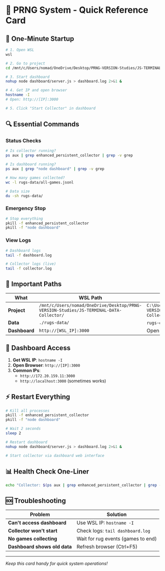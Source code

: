 # 🚀 PRNG System - Quick Reference Card

## 💨 One-Minute Startup

```bash
# 1. Open WSL
wsl

# 2. Go to project
cd /mnt/c/Users/nomad/OneDrive/Desktop/PRNG-VERSION-Studies/JS-TERMINAL-DATA-Collector

# 3. Start dashboard
nohup node dashboard/server.js > dashboard.log 2>&1 &

# 4. Get IP and open browser
hostname -I
# Open: http://[IP]:3000

# 5. Click "Start Collector" in dashboard
```

## 🔍 Essential Commands

### Status Checks
```bash
# Is collector running?
ps aux | grep enhanced_persistent_collector | grep -v grep

# Is dashboard running?
ps aux | grep "node dashboard" | grep -v grep

# How many games collected?
wc -l rugs-data/all-games.jsonl

# Data size
du -sh rugs-data/
```

### Emergency Stop
```bash
# Stop everything
pkill -f enhanced_persistent_collector
pkill -f "node dashboard"
```

### View Logs
```bash
# Dashboard logs
tail -f dashboard.log

# Collector logs (live)
tail -f collector.log
```

## 📁 Important Paths

| What | WSL Path | Windows Path |
|------|----------|--------------|
| **Project** | `/mnt/c/Users/nomad/OneDrive/Desktop/PRNG-VERSION-Studies/JS-TERMINAL-DATA-Collector/` | `C:\Users\nomad\OneDrive\Desktop\PRNG-VERSION-Studies\JS-TERMINAL-DATA-Collector\` |
| **Data** | `./rugs-data/` | `rugs-data\` folder on desktop |
| **Dashboard** | `http://[WSL_IP]:3000` | Open in Windows browser |

## 🎯 Dashboard Access

1. **Get WSL IP**: `hostname -I`
2. **Open Browser**: `http://[IP]:3000`
3. **Common IPs**: 
   - `http://172.20.159.11:3000`
   - `http://localhost:3000` (sometimes works)

## ⚡ Restart Everything

```bash
# Kill all processes
pkill -f enhanced_persistent_collector
pkill -f "node dashboard"

# Wait 2 seconds
sleep 2

# Restart dashboard
nohup node dashboard/server.js > dashboard.log 2>&1 &

# Start collector via dashboard web interface
```

## 📊 Health Check One-Liner

```bash
echo "Collector: $(ps aux | grep enhanced_persistent_collector | grep -v grep | wc -l) | Dashboard: $(ps aux | grep 'node dashboard' | grep -v grep | wc -l) | Games: $(wc -l < rugs-data/all-games.jsonl) | Size: $(du -sh rugs-data/ | cut -f1)"
```

## 🆘 Troubleshooting

| Problem | Solution |
|---------|----------|
| **Can't access dashboard** | Use WSL IP: `hostname -I` |
| **Collector won't start** | Check logs: `tail dashboard.log` |
| **No games collecting** | Wait for rug events (games to end) |
| **Dashboard shows old data** | Refresh browser (Ctrl+F5) |

---
*Keep this card handy for quick system operations!*